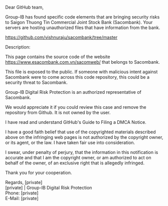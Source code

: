 Dear GitHub team,

Group-IB has found specific code elements that are bringing security risks to Saigon Thuong Tin Commercial Joint Stock Bank (Sacombank). Your servers are hosting unauthorized files that have information from the bank.

https://github.com/vishnuraju/sacombank/tree/master

Description: 

This page contains the source code of the website https://www.esacombank.com.vn/sacomweb/ that belongs to Sacombank.

This file is exposed to the public. If someone with malicious intent against Sacombank were to come across this code repository, this could be a security threat to Sacombank.

Group-IB Digital Risk Protection is an authorized representative of Sacombank. 

We would appreciate it if you could review this case and remove the repository from Github. It is not owned by the user.

I have read and understand GitHub's Guide to Filing a DMCA Notice.

I have a good faith belief that use of the copyrighted materials described above on the infringing web pages is not authorized by the copyright owner, or its agent, or the law. I have taken fair use into consideration.

I swear, under penalty of perjury, that the information in this notification is accurate and that I am the copyright owner, or am authorized to act on behalf of the owner, of an exclusive right that is allegedly infringed.

Thank you for your cooperation.

Regards,
[private]  
[private] | Group-IB Digital Risk Protection  
Phone: [private]  
E-Mail: [private]
